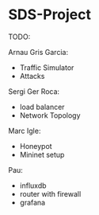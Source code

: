 # SDS-Project

TODO:



Arnau Gris Garcia:
- Traffic Simulator
- Attacks

Sergi Ger Roca:
- load balancer
- Network Topology

Marc Igle:
- Honeypot
- Mininet setup

Pau:
- influxdb
- router with firewall
- grafana
